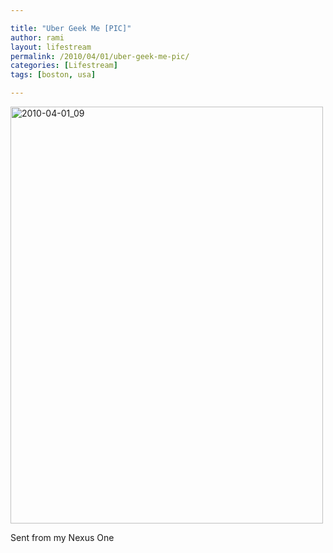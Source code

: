 ```yaml
---

title: "Uber Geek Me [PIC]"
author: rami
layout: lifestream 
permalink: /2010/04/01/uber-geek-me-pic/
categories: [Lifestream]
tags: [boston, usa]

---
```


<div class='p_embed p_image_embed'>
  <a href="http://139.59.20.41/wp-content/uploads/2011/12/2010-04-01_09-37-56-scaled-1000.jpg"><img alt="2010-04-01_09" height="667" src="http://139.59.20.41/wp-content/uploads/2011/12/2010-04-01_09-37-56-scaled-1000.jpg?w=225" width="500" /></a>
</div></p> 

Sent from my Nexus One
